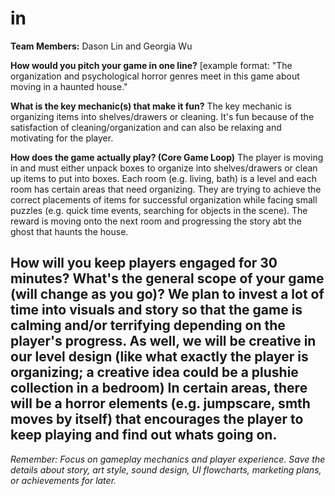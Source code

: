 # in

**Team Members:** Dason Lin and Georgia Wu

**How would you pitch your game in one line?**
[example format: "The organization and psychological horror genres meet in this game about moving in a haunted house."

**What is the key mechanic(s) that make it fun?**
The key mechanic is organizing items into shelves/drawers or cleaning. It's fun because of the satisfaction of cleaning/organization and can also be relaxing and 
motivating for the player. 

**How does the game actually play? (Core Game Loop)**
The player is moving in and must either unpack boxes to organize into shelves/drawers or clean up items to put into boxes. Each room (e.g. living, bath)
 is a level and each room has certain areas that need organizing. They are trying to achieve the correct placements of items for successful organization while facing 
 small puzzles (e.g. quick time events, searching for objects in the scene). 
 The reward is moving onto the next room and progressing the story abt the ghost that haunts the house.

How will you keep players engaged for 30 minutes? What's the general scope of your game (will change as you go)?
We plan to invest a lot of time into visuals and story so that the game is calming and/or terrifying depending on the player's progress. As well, we will be creative
in our level design (like what exactly the player is organizing; a creative idea could be a plushie collection in a bedroom) In certain areas, there will be a horror 
elements (e.g. jumpscare, smth moves by itself) that encourages the player to keep playing and find out whats going on. 
---
*Remember: Focus on gameplay mechanics and player experience. Save the details about story, art style, sound design, UI flowcharts, marketing plans, or achievements for later.*
